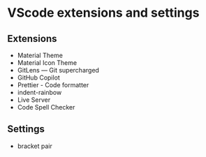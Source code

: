 # VScode extensions and settings

## Extensions
- Material Theme
- Material Icon Theme
- GitLens — Git supercharged
- GitHub Copilot
- Prettier - Code formatter
- indent-rainbow
- Live Server
- Code Spell Checker

## Settings
- bracket pair
